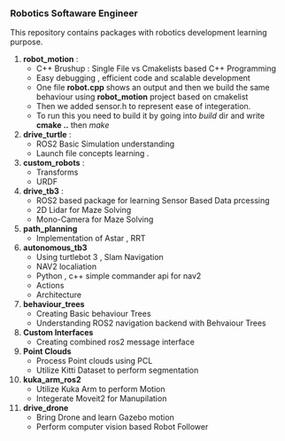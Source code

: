 ### Robotics Softaware Engineer
This repository contains packages with robotics development learning purpose.
1. **robot_motion** :
    - C++ Brushup : Single File vs Cmakelists based C++ Programming
    - Easy debugging , efficient code and scalable development
    - One file **robot.cpp** shows an output and then we build the same behaviour using **robot_motion** project based on cmakelist
    - Then we added sensor.h to represent ease of integeration.
    - To run this you need to build it by going into *build* dir and write **cmake ..** then *make*
2. **drive_turtle** :
    - ROS2 Basic Simulation understanding
    - Launch file concepts learning .
2. **custom_robots** :
    - Transforms
    - URDF
5. **drive_tb3** :
    - ROS2 based package for learning Sensor Based Data prcessing
    - 2D Lidar for Maze Solving
    - Mono-Camera for Maze Solving
6. **path_planning**
    - Implementation of Astar , RRT
7. **autonomous_tb3**
    - Using turtlebot 3 , Slam Navigation
    - NAV2 localiation
    - Python , c++ simple commander api for nav2
    - Actions
    - Architecture
8. **behaviour_trees**
    - Creating Basic behaviour Trees
    - Understanding ROS2 navigation backend with Behvaiour Trees
9. **Custom Interfaces**
    - Creating combined ros2 message interface
10. **Point Clouds**
    - Process Point clouds using PCL
    - Utilize Kitti Dataset to perform segmentation
11. **kuka_arm_ros2**
    - Utilize Kuka Arm to perform Motion
    - Integerate Moveit2 for Manupilation
12. **drive_drone**
    - Bring Drone and learn Gazebo motion
    - Perform computer vision based Robot Follower

